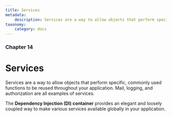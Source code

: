 ```yaml
---
title: Services
metadata:
    description: Services are a way to allow objects that perform specific, commonly used functions to be reused throughout your application.  Mail, logging, and authorization are all examples of services.
taxonomy:
    category: docs
---
```


### Chapter 14

# Services

Services are a way to allow objects that perform specific, commonly used functions to be reused throughout your application.  Mail, logging, and authorization are all examples of services.

The **Dependency Injection (DI) container** provides an elegant and loosely coupled way to make various services available globally in your application.
